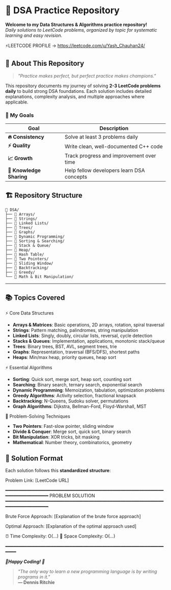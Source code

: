 # 🚀 **DSA Practice Repository**

**Welcome to my Data Structures & Algorithms practice repository!**  
*Daily solutions to LeetCode problems, organized by topic for systematic learning and easy revision.*

⚡LEETCODE PROFILE -> https://leetcode.com/u/Yash_Chauhan24/

## 📖 **About This Repository**

> *"Practice makes perfect, but perfect practice makes champions."*

This repository documents my journey of solving **2-3 LeetCode problems daily** to build strong DSA foundations. Each solution includes detailed explanations, complexity analysis, and multiple approaches where applicable.

### 🎯 **My Goals**
| Goal | Description |
|------|-------------|
| **🔥 Consistency** | Solve at least 3 problems daily |
| **⚡ Quality** | Write clean, well-documented C++ code |
| **📈 Growth** | Track progress and improvement over time |
| **🤝 Knowledge Sharing** | Help fellow developers learn DSA concepts |


## 🏗️ **Repository Structure**

```
📁 DSA/
├── 📂 Arrays/
├── 📂 Strings/
├── 📂 Linked Lists/
├── 📂 Trees/
├── 📂 Graphs/
├── 📂 Dynamic Programming/
├── 📂 Sorting & Searching/
├── 📂 Stack & Queue/
├── 📂 Heap/
├── 📂 Hash Table/
├── 📂 Two Pointers/
├── 📂 Sliding Window/
├── 📂 Backtracking/
├── 📂 Greedy/
└── 📂 Math & Bit Manipulation/
```

---

## 📚 **Topics Covered**

⚡ Core Data Structures
- **Arrays & Matrices**: Basic operations, 2D arrays, rotation, spiral traversal
- **Strings**: Pattern matching, palindromes, string manipulation
- **Linked Lists**: Singly, doubly, circular lists, reversal, cycle detection
- **Stacks & Queues**: Implementation, applications, monotonic stack/queue
- **Trees**: Binary trees, BST, AVL, segment trees, trie
- **Graphs**: Representation, traversal (BFS/DFS), shortest paths
- **Heaps**: Min/max heap, priority queues, heap sort


⚡ Essential Algorithms

- **Sorting**: Quick sort, merge sort, heap sort, counting sort
- **Searching**: Binary search, ternary search, exponential search
- **Dynamic Programming**: Memoization, tabulation, optimization problems
- **Greedy Algorithms**: Activity selection, fractional knapsack
- **Backtracking**: N-Queens, Sudoku solver, permutations
- **Graph Algorithms**: Dijkstra, Bellman-Ford, Floyd-Warshall, MST

🧠 Problem-Solving Techniques

- **Two Pointers**: Fast-slow pointer, sliding window
- **Divide & Conquer**: Merge sort, quick sort, binary search
- **Bit Manipulation**: XOR tricks, bit masking
- **Mathematical**: Number theory, combinatorics, geometry


## 🔧 **Solution Format**

Each solution follows this **standardized structure**:

Problem Link: [LeetCode URL]

━━━━━━━━━━━━━━━━━━━━━━━━━━━━━━━━━━━━━━━━━━━━━━━━━━━━━━━━━━━━━━━━━━━━━━━━━━━
                              PROBLEM SOLUTION
━━━━━━━━━━━━━━━━━━━━━━━━━━━━━━━━━━━━━━━━━━━━━━━━━━━━━━━━━━━━━━━━━━━━━━━━━━━

Brute Force Approach:
[Explanation of the brute force approach]

Optimal Approach:
[Explanation of the optimal approach used]

⏰ Time Complexity: O(...)
🧠 Space Complexity: O(...)




━━━━━━━━━━━━━━━━━━━━━━━━━━━━━━━━━━━━━━━━━━━━━━━━━━━━━━━━━━━━━━━

***🚀Happy Coding! 🚀***

> *"The only way to learn a new programming language is by writing programs in it."*  
> **— Dennis Ritchie**

